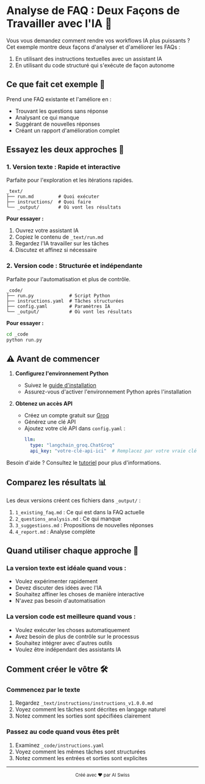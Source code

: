 # Analyse de FAQ : Deux Façons de Travailler avec l'IA 🚀

Vous vous demandez comment rendre vos workflows IA plus puissants ? Cet exemple montre deux façons d'analyser et d'améliorer les FAQs :
1. En utilisant des instructions textuelles avec un assistant IA
2. En utilisant du code structuré qui s'exécute de façon autonome

## Ce que fait cet exemple 🎯

Prend une FAQ existante et l'améliore en :
- Trouvant les questions sans réponse
- Analysant ce qui manque
- Suggérant de nouvelles réponses
- Créant un rapport d'amélioration complet

## Essayez les deux approches 🤝

### 1. Version texte : Rapide et interactive
Parfaite pour l'exploration et les itérations rapides.

```
_text/
├── run.md         # Quoi exécuter
├── instructions/  # Quoi faire
└── _output/       # Où vont les résultats
```

**Pour essayer :**
1. Ouvrez votre assistant IA
2. Copiez le contenu de `_text/run.md`
3. Regardez l'IA travailler sur les tâches
4. Discutez et affinez si nécessaire

### 2. Version code : Structurée et indépendante
Parfaite pour l'automatisation et plus de contrôle.

```
_code/
├── run.py             # Script Python
├── instructions.yaml  # Tâches structurées
├── config.yaml        # Paramètres IA
└── _output/           # Où vont les résultats
```

**Pour essayer :**
```bash
cd _code
python run.py
```

## ⚠️ Avant de commencer

1. **Configurez l'environnement Python**
   - Suivez le [guide d'installation](_{{cookiecutter.project_slug}}_packages/{{cookiecutter.project_slug}}/README.md)
   - Assurez-vous d'activer l'environnement Python après l'installation

2. **Obtenez un accès API**
   - Créez un compte gratuit sur [Groq](https://console.groq.com)
   - Générez une clé API
   - Ajoutez votre clé API dans `config.yaml` :
     ```yaml
     llm:
       type: "langchain_groq.ChatGroq"
       api_key: "votre-clé-api-ici"  # Remplacez par votre vraie clé
     ```

Besoin d'aide ? Consultez le [tutoriel](_{{cookiecutter.project_slug}}_tutorials/3_{{cookiecutter.project_slug}}_as_code/) pour plus d'informations.

## Comparez les résultats 📊

Les deux versions créent ces fichiers dans `_output/` :
1. `1_existing_faq.md` : Ce qui est dans la FAQ actuelle
2. `2_questions_analysis.md` : Ce qui manque
3. `3_suggestions.md` : Propositions de nouvelles réponses
4. `4_report.md` : Analyse complète

## Quand utiliser chaque approche 🤔

### La version texte est idéale quand vous :
- Voulez expérimenter rapidement
- Devez discuter des idées avec l'IA
- Souhaitez affiner les choses de manière interactive
- N'avez pas besoin d'automatisation

### La version code est meilleure quand vous :
- Voulez exécuter les choses automatiquement
- Avez besoin de plus de contrôle sur le processus
- Souhaitez intégrer avec d'autres outils
- Voulez être indépendant des assistants IA

## Comment créer le vôtre 🛠️

### Commencez par le texte
1. Regardez `_text/instructions/instructions_v1.0.0.md`
2. Voyez comment les tâches sont décrites en langage naturel
3. Notez comment les sorties sont spécifiées clairement

### Passez au code quand vous êtes prêt
1. Examinez `_code/instructions.yaml`
2. Voyez comment les mêmes tâches sont structurées
3. Notez comment les entrées et sorties sont explicites

---

<div align="center">
  <sub>Créé avec ❤️ par AI Swiss</sub>
</div>
